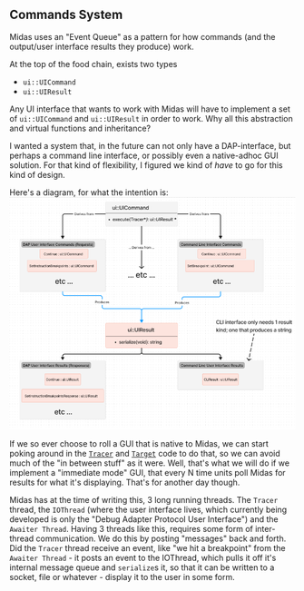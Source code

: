 ## Commands System

Midas uses an "Event Queue" as a pattern for how commands (and the output/user interface results they produce) work.

At the top of the food chain, exists two types

- `ui::UICommand`
- `ui::UIResult`

Any UI interface that wants to work with Midas will have to implement a set of `ui::UICommand` and `ui::UIResult` in order to work.
Why all this abstraction and virtual functions and inheritance?

I wanted a system that, in the future can not only have a DAP-interface, but perhaps a command line interface, or possibly even a native-adhoc GUI solution.
For that kind of flexibility, I figured we kind of _have_ to go for this kind of design.

Here's a diagram, for what the intention is: ![event queue](./commands%20&%20event%20queue.png)

If we so ever choose to roll a GUI that is native to Midas, we can start poking around in the [`Tracer`](../src/tracer.h) and [`Target`](../src/tracee_controller.h) code to do that, so we can avoid much of the "in between stuff" as it were. Well, that's what we will do if we implement a "immediate mode" GUI, that every N time units poll Midas for results for what it's displaying. That's for another day though.

Midas has at the time of writing this, 3 long running threads. The `Tracer` thread, the `IOThread` (where the user interface lives, which currently being developed is only the "Debug Adapter Protocol User Interface") and the `Awaiter Thread`. Having 3 threads like this, requires some form of inter-thread communication. We do this by posting "messages" back and forth. Did the `Tracer` thread receive an event, like "we hit a breakpoint" from the `Awaiter Thread` - it posts an event to the IOThread, which pulls it off it's internal message queue and `serialize`s it, so that it can be written to a socket, file or whatever - display it to the user in some form.
